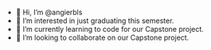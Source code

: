 - 👋 Hi, I’m @angierbls
- 👀 I’m interested in just graduating this semester.
- 🌱 I’m currently learning to code for our Capstone project.
- 💞️ I’m looking to collaborate on our Capstone project.

<!---
angierbls/angierbls is a ✨ special ✨ repository because its `README.md` (this file) appears on your GitHub profile.
You can click the Preview link to take a look at your changes.
--->
